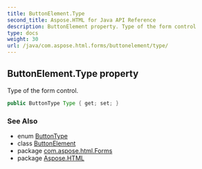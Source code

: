```yaml
---
title: ButtonElement.Type
second_title: Aspose.HTML for Java API Reference
description: ButtonElement property. Type of the form control
type: docs
weight: 30
url: /java/com.aspose.html.forms/buttonelement/type/
---
```

## ButtonElement.Type property

Type of the form control.

```java
public ButtonType Type { get; set; }
```

### See Also

* enum [ButtonType](../../buttontype/)
* class [ButtonElement](../)
* package [com.aspose.html.Forms](../../buttonelement/)
* package [Aspose.HTML](../../../)

